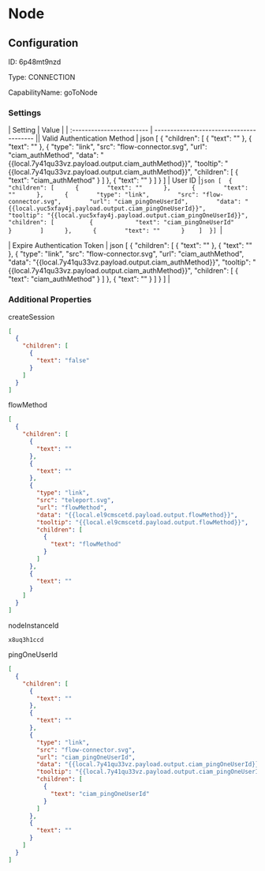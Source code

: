 # Node
## Configuration
ID:  6p48mt9nzd

Type: CONNECTION 

CapabilityName: goToNode

### Settings
| Setting | Value  |
| :------------------------ | ---------------------------------------- || Valid Authentication Method | json 
[
  {
    "children": [
      {
        "text": ""
      },
      {
        "text": ""
      },
      {
        "type": "link",
        "src": "flow-connector.svg",
        "url": "ciam_authMethod",
        "data": "{{local.7y41qu33vz.payload.output.ciam_authMethod}}",
        "tooltip": "{{local.7y41qu33vz.payload.output.ciam_authMethod}}",
        "children": [
          {
            "text": "ciam_authMethod"
          }
        ]
      },
      {
        "text": ""
      }
    ]
  }
]
| User ID |```json [  {    "children": [      {        "text": ""      },      {        "text": ""      },      {        "type": "link",        "src": "flow-connector.svg",        "url": "ciam_pingOneUserId",        "data": "{{local.yuc5xfay4j.payload.output.ciam_pingOneUserId}}",        "tooltip": "{{local.yuc5xfay4j.payload.output.ciam_pingOneUserId}}",        "children": [          {            "text": "ciam_pingOneUserId"          }        ]      },      {        "text": ""      }    ]  }] ```| 

| Expire Authentication Token | json 
[
  {
    "children": [
      {
        "text": ""
      },
      {
        "text": ""
      },
      {
        "type": "link",
        "src": "flow-connector.svg",
        "url": "ciam_authMethod",
        "data": "{{local.7y41qu33vz.payload.output.ciam_authMethod}}",
        "tooltip": "{{local.7y41qu33vz.payload.output.ciam_authMethod}}",
        "children": [
          {
            "text": "ciam_authMethod"
          }
        ]
      },
      {
        "text": ""
      }
    ]
  }
] |





### Additional Properties
createSession
```json 
[
  {
    "children": [
      {
        "text": "false"
      }
    ]
  }
]
```


flowMethod
```json 
[
  {
    "children": [
      {
        "text": ""
      },
      {
        "text": ""
      },
      {
        "type": "link",
        "src": "teleport.svg",
        "url": "flowMethod",
        "data": "{{local.el9cmscetd.payload.output.flowMethod}}",
        "tooltip": "{{local.el9cmscetd.payload.output.flowMethod}}",
        "children": [
          {
            "text": "flowMethod"
          }
        ]
      },
      {
        "text": ""
      }
    ]
  }
]
```


nodeInstanceId
```string 
x8uq3h1ccd
```


pingOneUserId
```json 
[
  {
    "children": [
      {
        "text": ""
      },
      {
        "text": ""
      },
      {
        "type": "link",
        "src": "flow-connector.svg",
        "url": "ciam_pingOneUserId",
        "data": "{{local.7y41qu33vz.payload.output.ciam_pingOneUserId}}",
        "tooltip": "{{local.7y41qu33vz.payload.output.ciam_pingOneUserId}}",
        "children": [
          {
            "text": "ciam_pingOneUserId"
          }
        ]
      },
      {
        "text": ""
      }
    ]
  }
]
```




